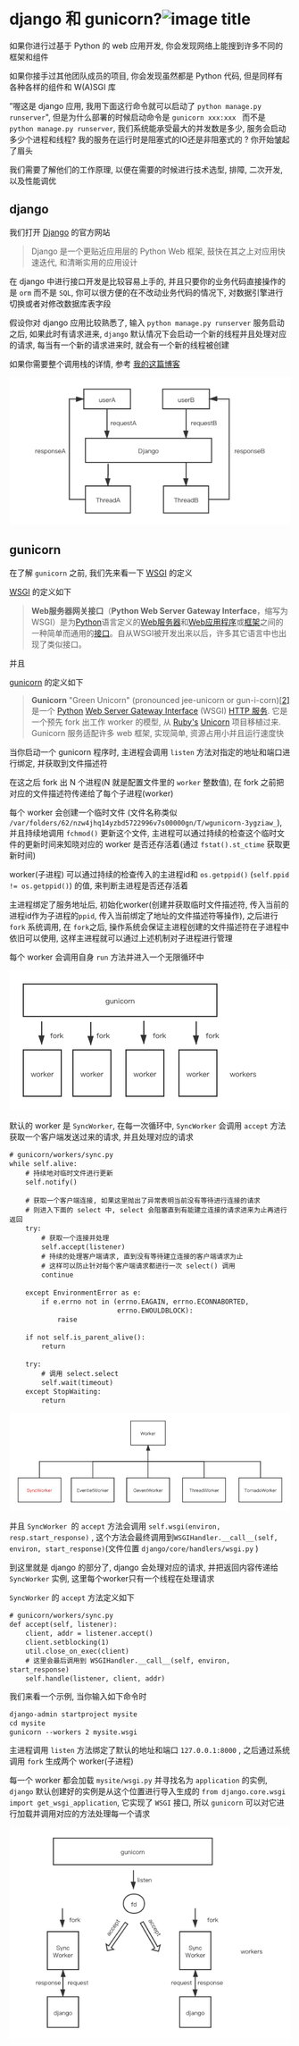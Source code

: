 # django 和 gunicorn?![image title](http://www.zpoint.xyz:8080/count/tag.svg?url=github%2FBlog%2FPython%2Fdjango%2Fdjango_cn.md)

如果你进行过基于 Python 的 web 应用开发, 你会发现网络上能搜到许多不同的框架和组件

如果你接手过其他团队成员的项目, 你会发现虽然都是 Python 代码, 但是同样有各种各样的组件和 W(A)SGI 库

”喔这是 django 应用, 我用下面这行命令就可以启动了 `python manage.py runserver`", 但是为什么部署的时候启动命令是 `gunicorn xxx:xxx ` 而不是 `python manage.py runserver`, 我们系统能承受最大的并发数是多少, 服务会启动多少个进程和线程? 我的服务在运行时是阻塞式的IO还是非阻塞式的 ? 你开始皱起了眉头

我们需要了解他们的工作原理, 以便在需要的时候进行技术选型, 排障, 二次开发, 以及性能调优

## django

我们打开 [Django](https://github.com/django/django) 的官方网站

> Django 是一个更贴近应用层的 Python Web 框架, 鼓快在其之上对应用快速迭代, 和清晰实用的应用设计

在 django 中进行接口开发是比较容易上手的, 并且只要你的业务代码直接操作的是 `orm`  而不是 `SQL`, 你可以很方便的在不改动业务代码的情况下, 对数据引擎进行切换或者对修改数据库表字段

假设你对 django 应用比较熟悉了, 输入 `python manage.py runserver` 服务启动之后, 如果此时有请求进来, `django` 默认情况下会启动一个新的线程并且处理对应的请求, 每当有一个新的请求进来时, 就会有一个新的线程被创建

如果你需要整个调用栈的详情, 参考 [我的这篇博客](https://blog.csdn.net/qq_31720329/article/details/90295027?spm=1001.2014.3001.5501)

![schedule_django](./schedule_django.png)

## gunicorn

在了解 `gunicorn` 之前, 我们先来看一下 [WSGI](https://en.wikipedia.org/wiki/Web_Server_Gateway_Interface) 的定义

[WSGI](https://en.wikipedia.org/wiki/Web_Server_Gateway_Interface) 的定义如下 

> **Web服务器网关接口**（**Python Web Server Gateway Interface**，缩写为WSGI）是为[Python](https://zh.wikipedia.org/wiki/Python)语言定义的[Web服务器](https://zh.wikipedia.org/wiki/網頁伺服器)和[Web应用程序](https://zh.wikipedia.org/wiki/网络应用程序)或[框架](https://zh.wikipedia.org/wiki/Web应用框架)之间的一种简单而通用的[接口](https://zh.wikipedia.org/wiki/介面_(程式設計))。自从WSGI被开发出来以后，许多其它语言中也出现了类似接口。

并且 

[gunicorn](https://en.wikipedia.org/wiki/Gunicorn) 的定义如下

> **Gunicorn** "Green Unicorn" (pronounced jee-unicorn or gun-i-corn)[[2\]](https://en.wikipedia.org/wiki/Gunicorn#cite_note-2) 是一个 [Python](https://en.wikipedia.org/wiki/Python_(programming_language)) [Web Server Gateway Interface](https://en.wikipedia.org/wiki/Web_Server_Gateway_Interface) (WSGI) [HTTP 服务](https://en.wikipedia.org/wiki/Web_server). 它是一个预先 fork 出工作 worker 的模型, 从 [Ruby's](https://en.wikipedia.org/wiki/Ruby_(programming_language)) [Unicorn](https://en.wikipedia.org/wiki/Unicorn_(web_server)) 项目移植过来. Gunicorn 服务适配许多 web 框架, 实现简单, 资源占用小并且运行速度快

当你启动一个 gunicorn 程序时, 主进程会调用 `listen` 方法对指定的地址和端口进行绑定, 并获取到文件描述符

在这之后 fork 出 N 个进程(N 就是配置文件里的 `worker` 整数值), 在 fork 之前把对应的文件描述符传递给了每个子进程(worker)

每个 worker 会创建一个临时文件 (文件名称类似 `/var/folders/62/nzw4jhq14yzbd5722996v7s00000gn/T/wgunicorn-3ygziaw_`),  并且持续地调用 `fchmod()` 更新这个文件, 主进程可以通过持续的检查这个临时文件的更新时间来知晓对应的 worker 是否还存活着(通过 `fstat().st_ctime` 获取更新时间)

worker(子进程) 可以通过持续的检查传入的主进程id和 `os.getppid()` (`self.ppid != os.getppid()`) 的值, 来判断主进程是否还存活着

主进程绑定了服务地址后, 初始化worker(创建并获取临时文件描述符, 传入当前的进程id作为子进程的`ppid`, 传入当前绑定了地址的文件描述符等操作), 之后进行 `fork` 系统调用, 在 `fork`之后, 操作系统会保证主进程创建的文件描述符在子进程中依旧可以使用, 这样主进程就可以通过上述机制对子进程进行管理

每个 worker 会调用自身 `run` 方法并进入一个无限循环中

![e](./gunicorn.png)

默认的 worker 是 `SyncWorker`, 在每一次循环中, `SyncWorker` 会调用 `accept`  方法获取一个客户端发送过来的请求, 并且处理对应的请求

```python3
# gunicorn/workers/sync.py
while self.alive:
    # 持续地对临时文件进行更新
    self.notify()

    # 获取一个客户端连接, 如果这里抛出了异常表明当前没有等待进行连接的请求
    # 则进入下面的 select 中, select 会阻塞直到有能建立连接的请求进来为止再进行返回
    try:
        # 获取一个连接并处理
        self.accept(listener)
        # 持续的处理客户端请求, 直到没有等待建立连接的客户端请求为止
        # 这样可以防止针对每个客户端请求都进行一次 select() 调用
        continue

    except EnvironmentError as e:
        if e.errno not in (errno.EAGAIN, errno.ECONNABORTED,
                           errno.EWOULDBLOCK):
            raise

    if not self.is_parent_alive():
        return
        
    try:
        # 调用 select.select
        self.wait(timeout)
    except StopWaiting:
        return
```



![workers](./workers.png)

并且 `SyncWorker `的 `accept`  方法会调用 `self.wsgi(environ, resp.start_response)` , 这个方法会最终调用到`WSGIHandler.__call__(self, environ, start_response)`(文件位置 `django/core/handlers/wsgi.py` )

到这里就是 django 的部分了, django 会处理对应的请求, 并把返回内容传递给 `SyncWorker` 实例, 这里每个worker只有一个线程在处理请求

`SyncWorker`  的 `accept` 方法定义如下

```python3
# gunicorn/workers/sync.py
def accept(self, listener):
    client, addr = listener.accept()
    client.setblocking(1)
    util.close_on_exec(client)
    # 这里会最后调用到 WSGIHandler.__call__(self, environ, start_response)
    self.handle(listener, client, addr)
```

我们来看一个示例, 当你输入如下命令时

```shell
django-admin startproject mysite
cd mysite
gunicorn --workers 2 mysite.wsgi
```

主进程调用 `listen` 方法绑定了默认的地址和端口 `127.0.0.1:8000` , 之后通过系统调用 `fork` 生成两个 worker(子进程)

每一个 worker 都会加载 `mysite/wsgi.py` 并寻找名为 `application` 的实例, `django` 默认创建好的实例是从这个位置进行导入生成的  `from django.core.wsgi import get_wsgi_application`, 它实现了 `WSGI` 接口, 所以  `gunicorn` 可以对它进行加载并调用对应的方法处理每一个请求

![django_example](./django_example.png)

